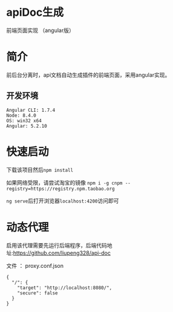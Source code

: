 # apiDoc生成
前端页面实现 （angular版）
# 简介

前后台分离时，api文档自动生成插件的前端页面，采用angular实现。

## 开发环境
```
Angular CLI: 1.7.4
Node: 8.4.0
OS: win32 x64
Angular: 5.2.10
```


# 快速启动
下载该项目然后`npm install`

如果网络受限，请尝试淘宝的镜像 
`npm i -g cnpm --registry=https://registry.npm.taobao.org`

`ng serve`后打开浏览器`localhost:4200`访问即可

# 动态代理
启用该代理需要先运行后端程序，后端代码地址:https://github.com/liupeng328/api-doc

文件 ： proxy.conf.json
```$xslt
{
  "/": {
    "target": "http://localhost:8080/",
    "secure": false
  }
}
```
